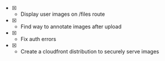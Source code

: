 - [x] - Display user images on /files route
- [x] - Find way to annotate images after upload
- [x] - Fix auth errors
- [x] - Create a cloudfront distribution to securely serve images
